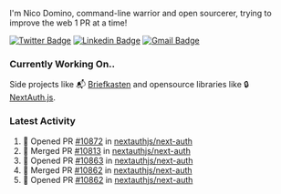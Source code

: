 
I'm Nico Domino, command-line warrior and open sourcerer, trying to improve the web 1 PR at a time!

[![Twitter Badge](https://img.shields.io/badge/-@ndom91-1ca0f1?style=flat-square&labelColor=1ca0f1&logo=twitter&logoColor=white&link=https://twitter.com/ndom91)](https://twitter.com/ndom91) [![Linkedin Badge](https://img.shields.io/badge/-ndom91-blue?style=flat-square&logo=Linkedin&logoColor=white&link=https://www.linkedin.com/in/ndom91/)](https://www.linkedin.com/in/ndom91/) [![Gmail Badge](https://img.shields.io/badge/-yo@ndo.dev-c14438?style=flat-square&logo=mail.ru&logoColor=white&link=mailto:yo@ndo.dev)](mailto:yo@ndo.dev)

### Currently Working On..

Side projects like 📬 [Briefkasten](https://briefkastenhq.com) and opensource libraries like 🔒 [NextAuth.js](https://github.com/nextauthjs/next-auth).

<!--START_SECTION_PROFILE_VIEWS:readme-info-->
<!--END_SECTION_PROFILE_VIEWS:readme-info-->

<!--START_SECTION_DAILY_COMMIT:readme-info-->
<!--END_SECTION_DAILY_COMMIT:readme-info-->

<!--START_SECTION_WEEKLY_COMMIT:readme-info-->
<!--END_SECTION_WEEKLY_COMMIT:readme-info-->

### Latest Activity

<!--START_SECTION:activity-->
1. 💪 Opened PR [#10872](https://github.com/nextauthjs/next-auth/pull/10872) in [nextauthjs/next-auth](https://github.com/nextauthjs/next-auth)
2. 🎉 Merged PR [#10813](https://github.com/nextauthjs/next-auth/pull/10813) in [nextauthjs/next-auth](https://github.com/nextauthjs/next-auth)
3. 💪 Opened PR [#10863](https://github.com/nextauthjs/next-auth/pull/10863) in [nextauthjs/next-auth](https://github.com/nextauthjs/next-auth)
4. 🎉 Merged PR [#10862](https://github.com/nextauthjs/next-auth/pull/10862) in [nextauthjs/next-auth](https://github.com/nextauthjs/next-auth)
5. 💪 Opened PR [#10862](https://github.com/nextauthjs/next-auth/pull/10862) in [nextauthjs/next-auth](https://github.com/nextauthjs/next-auth)
<!--END_SECTION:activity-->
